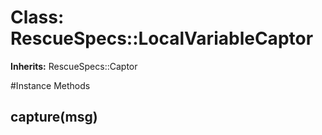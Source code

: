 # Class: RescueSpecs::LocalVariableCaptor
**Inherits:** RescueSpecs::Captor
    




#Instance Methods
## capture(msg) [](#method-i-capture)

